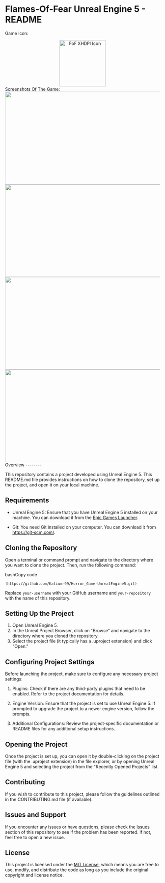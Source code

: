 Flames-Of-Fear Unreal Engine 5 - README
================================
Game Icon:
<div align="center">
  <img src="https://github.com/user-attachments/assets/f0d879de-4fc5-4378-b4cd-1fb483fde8c0" alt="FoF XHDPI Icon" width="150" height="150">
</div>
Screenshots Of The Game: 
<div align="center">
  <img src="https://github.com/user-attachments/assets/5342c2cb-65f5-4232-a353-be70c3e09b54" width="600" height="300">
  <img src="https://github.com/user-attachments/assets/6f6399a9-04a4-49bb-b13e-146724ced06e" width="600" height="300">
  <img src="https://github.com/user-attachments/assets/99ba2f21-e49f-4b9e-8cea-eb27160fd728" width="600" height="300">
  <img src="https://github.com/user-attachments/assets/dfe6f5d9-51d3-4c8c-8ec9-181505c37c30" width="600" height="300">
</div>
Overview
--------

This repository contains a project developed using Unreal Engine 5. This README.md file provides instructions on how to clone the repository, set up the project, and open it on your local machine.

Requirements
------------

-   Unreal Engine 5: Ensure that you have Unreal Engine 5 installed on your machine. You can download it from the [Epic Games Launcher](https://www.unrealengine.com/en-US/).

-   Git: You need Git installed on your computer. You can download it from <https://git-scm.com/>.

Cloning the Repository
----------------------

Open a terminal or command prompt and navigate to the directory where you want to clone the project. Then, run the following command:

bashCopy code

`(https://github.com/Kalium-99/Horror_Game-UnrealEngine5.git)`

Replace `your-username` with your GitHub username and `your-repository` with the name of this repository.

Setting Up the Project
----------------------

1.  Open Unreal Engine 5.
2.  In the Unreal Project Browser, click on "Browse" and navigate to the directory where you cloned the repository.
3.  Select the project file (it typically has a .uproject extension) and click "Open."

Configuring Project Settings
----------------------------

Before launching the project, make sure to configure any necessary project settings:

1.  Plugins: Check if there are any third-party plugins that need to be enabled. Refer to the project documentation for details.

2.  Engine Version: Ensure that the project is set to use Unreal Engine 5. If prompted to upgrade the project to a newer engine version, follow the prompts.

3.  Additional Configurations: Review the project-specific documentation or README files for any additional setup instructions.

Opening the Project
-------------------

Once the project is set up, you can open it by double-clicking on the project file (with the .uproject extension) in the file explorer, or by opening Unreal Engine 5 and selecting the project from the "Recently Opened Projects" list.

Contributing
------------

If you wish to contribute to this project, please follow the guidelines outlined in the CONTRIBUTING.md file (if available).

Issues and Support
------------------

If you encounter any issues or have questions, please check the [Issues](https://github.com/your-username/your-repository/issues) section of this repository to see if the problem has been reported. If not, feel free to open a new issue.

License
-------

This project is licensed under the [MIT License](https://chat.openai.com/c/LICENSE), which means you are free to use, modify, and distribute the code as long as you include the original copyright and license notice.

